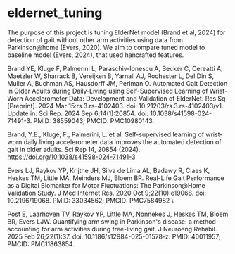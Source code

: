 # eldernet_tuning

The purpose of this project is tuning ElderNet model (Brand et al, 2024) for detection of gait without other arm activities using data from Parkinson@home (Evers, 2020). We aim to compare tuned model to baseline model (Evers, 2024), that used hancrafted features. 


Brand YE, Kluge F, Palmerini L, Paraschiv-Ionescu A, Becker C, Cereatti A, Maetzler W, Sharrack B, Vereijken B, Yarnall AJ, Rochester L, Del Din S, Muller A, Buchman AS, Hausdorff JM, Perlman O. Automated Gait Detection in Older Adults during Daily-Living using Self-Supervised Learning of Wrist-Worn Accelerometer Data: Development and Validation of ElderNet. Res Sq [Preprint]. 2024 Mar 15:rs.3.rs-4102403. doi: 10.21203/rs.3.rs-4102403/v1. Update in: Sci Rep. 2024 Sep 6;14(1):20854. doi: 10.1038/s41598-024-71491-3. PMID: 38559043; PMCID: PMC10980143.

Brand, Y.E., Kluge, F., Palmerini, L. et al. Self-supervised learning of wrist-worn daily living accelerometer data improves the automated detection of gait in older adults. Sci Rep 14, 20854 (2024). https://doi.org/10.1038/s41598-024-71491-3

Evers LJ, Raykov YP, Krijthe JH, Silva de Lima AL, Badawy R, Claes K, Heskes TM, Little MA, Meinders MJ, Bloem BR. Real-Life Gait Performance as a Digital Biomarker for Motor Fluctuations: The Parkinson@Home Validation Study. J Med Internet Res. 2020 Oct 9;22(10):e19068. doi: 10.2196/19068. PMID: 33034562; PMCID: PMC7584982 \\

Post E, Laarhoven TV, Raykov YP, Little MA, Nonnekes J, Heskes TM, Bloem BR, Evers LJW. Quantifying arm swing in Parkinson's disease: a method accounting for arm activities during free-living gait. J Neuroeng Rehabil. 2025 Feb 26;22(1):37. doi: 10.1186/s12984-025-01578-z. PMID: 40011957; PMCID: PMC11863854.
